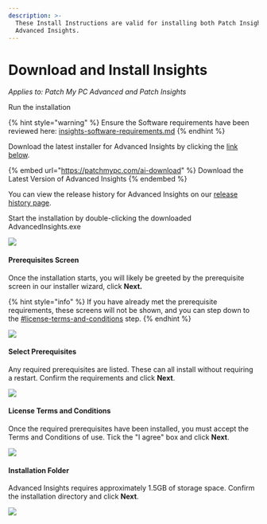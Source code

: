 ```yaml
---
description: >-
  These Install Instructions are valid for installing both Patch Insights and
  Advanced Insights.
---
```


# Download and Install Insights

_Applies to: Patch My PC Advanced and Patch Insights_

Run the installation

{% hint style="warning" %}
Ensure the Software requirements have been reviewed here: [insights-software-requirements.md](../advanced-and-patch-insights-requirements-and-prerequisites/insights-software-requirements.md "mention")
{% endhint %}

Download the latest installer for Advanced Insights by clicking the [link below](https://api.patchmypc.com/downloads/exe/AdvancedInsights.exe).&#x20;

{% embed url="https://patchmypc.com/ai-download" %}
Download the Latest Version of Advanced Insights
{% endembed %}

You can view the release history for Advanced Insights on our [release history page](https://docs.patchmypc.com/release-history/advanced-insights-releases).

Start the installation by double-clicking the downloaded AdvancedInsights.exe

![](/_images/image-%281105%29.png-"" "")

#### Prerequisites Screen

Once the installation starts, you will likely be greeted by the prerequisite screen in our installer wizard, click **Next.**

{% hint style="info" %}
If you have already met the prerequisite requirements, these screens will not be shown, and you can step down to the [#license-terms-and-conditions](./#license-terms-and-conditions "mention") step.
{% endhint %}

![](/_images/1-%281%29.png-"If-you-require-prerequisites-the-installer-will-assist-you" "")

#### Select Prerequisites

Any required prerequisites are listed. These can all install without requiring a restart. Confirm the requirements and click **Next**.

![](/_images/image-%281295%29.png-"Prerequisites-installing" "")

#### License Terms and Conditions

Once the required prerequisites have been installed, you must accept the Terms and Conditions of use. Tick the "I agree" box and click **Next**.

![](/_images/4-License-Agreement-%281%29.png-"License-terms-and-conditions" "")

#### Installation Folder

Advanced Insights requires approximately 1.5GB of storage space. Confirm the installation directory and click **Next**.

![](/_images/5-Folder.png-"Installation-Folder" "")
